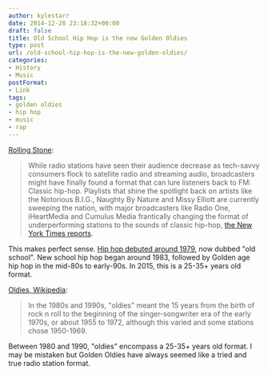 ```yaml
---
author: kylestarr
date: 2014-12-28 23:18:32+00:00
draft: false
title: Old School Hip Hop is the new Golden Oldies
type: post
url: /old-school-hip-hop-is-the-new-golden-oldies/
categories:
- History
- Music
postFormat:
- Link
tags:
- golden oldies
- hip hop
- music
- rap
---
```


[Rolling Stone](http://www.rollingstone.com/music/news/classic-hip-hop-format-rescuing-radio-stations-20141228):

> While radio stations have seen their audience decrease as tech-savvy consumers flock to satellite radio and streaming audio, broadcasters might have finally found a format that can lure listeners back to FM: Classic hip-hop. Playlists that shine the spotlight back on artists like the Notorious B.I.G., Naughty By Nature and Missy Elliott are currently sweeping the nation, with major broadcasters like Radio One, iHeartMedia and Cumulus Media frantically changing the format of underperforming stations to the sounds of classic hip-hop, [the New York Times reports](http://artsbeat.blogs.nytimes.com/2014/12/25/ratings-bounce-for-radio-stations-that-turned-to-classic-hip-hop/).

This makes perfect sense. [Hip hop debuted around 1979](http://en.m.wikipedia.org/wiki/Roots_of_hip_hop), now dubbed "old school". New school hip hop began around 1983, followed by Golden age hip hop in the mid-80s to early-90s. In 2015, this is a 25-35+ years old format.

[Oldies, Wikipedia](http://en.m.wikipedia.org/wiki/Oldies):

> In the 1980s and 1990s, "oldies" meant the 15 years from the birth of rock n roll to the beginning of the singer-songwriter era of the early 1970s, or about 1955 to 1972, although this varied and some stations chose 1950-1969.

Between 1980 and 1990, "oldies" encompass a 25-35+ years old format. I may be mistaken but Golden Oldies have always seemed like a tried and true radio station format.